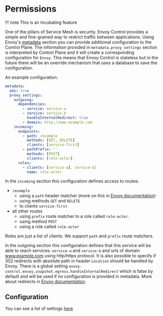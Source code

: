 # Permissions

!!! note
    This is an incubating feature

One of the pillars of Service Mesh is security.
Envoy Control provides a simple and fine-grained way to restrict traffic between applications.
Using Envoy's [metadata](https://www.envoyproxy.io/docs/envoy/latest/api-v2/api/v2/core/base.proto#core-metadata)
section you can provide additional configuration to the Control Plane.
The information provided in `metadata.proxy_settings` section is interpreted by Control Plane
and it will create a corresponding configuration for `Envoy`.
This means that Envoy Control is stateless
but in the future there will be an override mechanism that uses a database to save the configuration.

An example configuration:

```yaml
metadata:
  ads: true
  proxy_settings:
    outgoing:
      dependencies:
        - service: service-a
        - service: service-b
          handleInternalRedirect: true
        - domain: http://www.example.com
    incoming:
      endpoints:
        - path: /example
          methods: [GET, DELETE]
          clients: [service-first]
        - pathPrefix: ''
          methods: [POST]
          clients: [role-actor]
      roles:
        - clients: [service-a], service-b]
          name: role-actor
```

In the `incoming` section this configuration defines access to routes:

* `/example`
    * using a `path` header matcher (more on this in [Envoy documentation](https://www.envoyproxy.io/docs/envoy/latest/api-v2/config/rbac/v2/rbac.proto))
    * using methods `GET` and `DELETE`
    * to clients `service-first`
* all other routes
    * using `prefix` route matcher to a role called `role-actor`.
    * using method `POST`
    * using a role called `role-actor`

Roles are just a list of clients. We support `path` and `prefix` route matchers.

In the outgoing section this configuration defines that this service will be able to reach
services: `service-a` and `service-b` and urls of domain www.example.com using http/https protocol. 
It is also possible to specify if 302 redirects with absolute path in header `Location` should be
handled by Envoy. There is a global setting `envoy-control.envoy.snapshot.egress.handleInternalRedirect` which is false by default
and will be used if no configuration is provided in metadata. More about redirects in
[Envoy documentation](https://www.envoyproxy.io/docs/envoy/latest/intro/arch_overview/http/http_connection_management#internal-redirects).

## Configuration

You can see a list of settings [here](../configuration.md#permissions)
